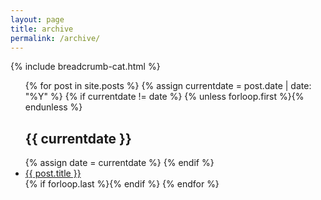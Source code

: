 ```yaml
---
layout: page
title: archive
permalink: /archive/
---
```

{% include breadcrumb-cat.html %}
<ul>
	{% for post in site.posts %}
	{% assign currentdate = post.date | date: "%Y" %}
	{% if currentdate != date %}
		{% unless forloop.first %}{% endunless %}
		<h2>{{ currentdate }}</h2>
		{% assign date = currentdate %}
	{% endif %}
		<li><a href="{{ post.url }}">{{ post.title }}</a></li>
	{% if forloop.last %}{% endif %}
	{% endfor %}
</ul>
